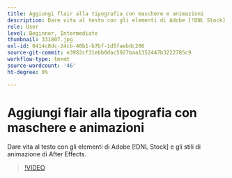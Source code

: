 ```yaml
---
title: Aggiungi flair alla tipografia con maschere e animazioni
description: Dare vita al testo con gli elementi di Adobe [!DNL Stock] e gli stili di animazione di After Effects
role: User
level: Beginner, Intermediate
thumbnail: 331807.jpg
exl-id: 0414c8dc-24cb-40b1-b7bf-1d5faebdc206
source-git-commit: e3982cf31ebb0dac5927baa1352447b3222785c9
workflow-type: tm+mt
source-wordcount: '46'
ht-degree: 0%

---
```


# Aggiungi flair alla tipografia con maschere e animazioni

Dare vita al testo con gli elementi di Adobe [!DNL Stock] e gli stili di animazione di After Effects.

>[!VIDEO](https://video.tv.adobe.com/v/331807?hidetitle=true)
